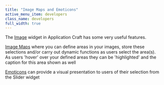 ```yaml
---
title: "Image Maps and Emoticons"
active_menu_item: developers
class_name: developers
full_width: true
---
```



The [Image](/developers/documentation/product-guide/widget-properties-events/common/image) widget in Application Craft has some very useful features.

[Image Maps](/developers/documentation/product-guide/advanced-important-widgets/image-maps-and-emoticons/image-maps) where you can define areas in your images, store these selections and/or carry out dynamic functions as users select the area(s). As users 'hover' over your defined areas they can be 'highlighted' and the caption for this area shown as well

[Emoticons](/developers/documentation/product-guide/advanced-important-widgets/image-maps-and-emoticons/emoticons) can provide a visual presentation to users of their selection from the Slider widget

